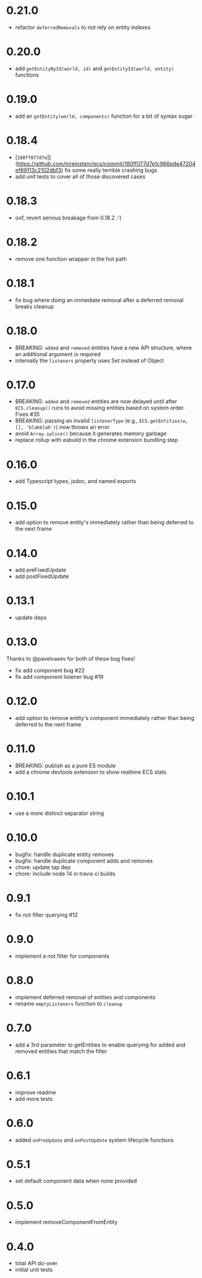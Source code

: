 # 0.21.0
* refactor `deferredRemovals` to not rely on entity indexes


# 0.20.0
* add `getEntityById(world, id)` and `getEntityId(world, entity)` functions


# 0.19.0
* add an `getEntity(world, components)` function for a bit of syntax sugar


# 0.18.4
* [`180ff077d7e`]](https://github.com/mreinstein/ecs/commit/180ff077d7e1c966ede47204ef69113c2102dbf3) fix some really terrible crashing bugs 
* add unit tests to cover all of those discovered cases


# 0.18.3
* oof, revert serious breakage from 0.18.2 :'(


# 0.18.2
* remove one function wrapper in the hot path


# 0.18.1
* fix bug where doing an immediate removal after a deferred removal breaks cleanup


# 0.18.0
* BREAKING: `added` and `removed` entities have a new API structure, where an additional argument is required
* internally the `listeners` property uses Set instead of Object


# 0.17.0
* BREAKING: `added` and `removed` entities are now delayed until after `ECS.cleanup()` runs to avoid missing entities based on system order. Fixes #35
* BREAKING: passing an invalid `listenerType` (e.g., `ECS.getEntities(w, [], 'blahblah')`) now throws an error
* avoid `Array.splice()` because it generates memory garbage
* replace rollup with esbuild in the chrome extension bundling step


# 0.16.0
* add Typescript types, jsdoc, and named exports


# 0.15.0
* add option to remove entity's immediately rather than being deferred to the next frame


# 0.14.0
* add preFixedUpdate
* add postFixedUpdate


# 0.13.1
* update deps


# 0.13.0
Thanks to @pavelvasev for both of these bug fixes!

* fix add component bug #22 
* fix add component listener bug #19


# 0.12.0
* add option to remove entity's component immediately rather than being deferred to the next frame


# 0.11.0
* BREAKING: publish as a pure ES module
* add a chrome devtools extension to show realtime ECS stats


# 0.10.1
* use a more distinct separator string


# 0.10.0
* bugfix: handle duplicate entity removes
* bugfix: handle duplicate component adds and removes
* chore: update tap dep
* chore: include node 14 in travis ci builds


# 0.9.1
* fix not filter querying #12


# 0.9.0
* implement a not filter for components


# 0.8.0
* implement deferred removal of entities and components
* rename `emptyListeners` function to `cleanup`


# 0.7.0
* add a 3rd parameter to getEntities to enable querying for added and removed entities that match the filter


# 0.6.1
* improve readme
* add more tests


# 0.6.0
* added `onPreUpdate` and `onPostUpdate` system lifecycle functions


# 0.5.1
* set default component data when none provided


# 0.5.0
* implement removeComponentFromEntity


# 0.4.0
* total API do-over
* initial unit tests
